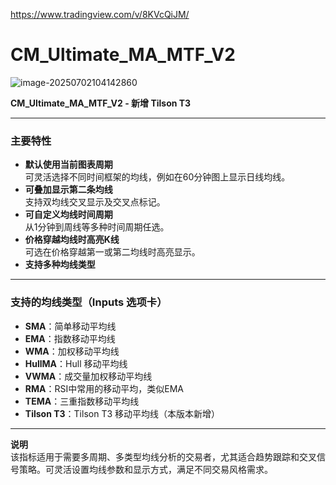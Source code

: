 https://www.tradingview.com/v/8KVcQiJM/

# CM_Ultimate_MA_MTF_V2



![image-20250702104142860](https://pkuxiaohou.oss-cn-beijing.aliyuncs.com/img/202507021041934.png)

**CM_Ultimate_MA_MTF_V2 - 新增 Tilson T3**

---

### 主要特性

- **默认使用当前图表周期**  
  可灵活选择不同时间框架的均线，例如在60分钟图上显示日线均线。
- **可叠加显示第二条均线**  
  支持双均线交叉显示及交叉点标记。
- **可自定义均线时间周期**  
  从1分钟到周线等多种时间周期任选。
- **价格穿越均线时高亮K线**  
  可选在价格穿越第一或第二均线时高亮显示。
- **支持多种均线类型**  

---

### 支持的均线类型（Inputs 选项卡）

- **SMA**：简单移动平均线
- **EMA**：指数移动平均线
- **WMA**：加权移动平均线
- **HullMA**：Hull 移动平均线
- **VWMA**：成交量加权移动平均线
- **RMA**：RSI中常用的移动平均，类似EMA
- **TEMA**：三重指数移动平均线
- **Tilson T3**：Tilson T3 移动平均线（本版本新增）

---

**说明**  
该指标适用于需要多周期、多类型均线分析的交易者，尤其适合趋势跟踪和交叉信号策略。可灵活设置均线参数和显示方式，满足不同交易风格需求。
























